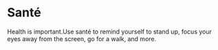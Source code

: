 # Santé
Health is important.Use santé to remind yourself to stand up, focus your eyes away from the screen, go for a walk, and more.

